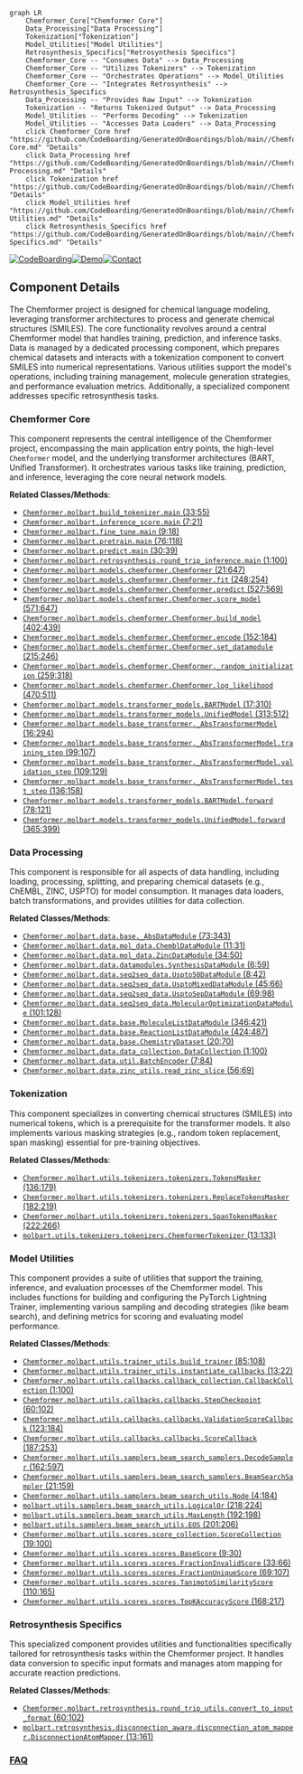 ```mermaid
graph LR
    Chemformer_Core["Chemformer Core"]
    Data_Processing["Data Processing"]
    Tokenization["Tokenization"]
    Model_Utilities["Model Utilities"]
    Retrosynthesis_Specifics["Retrosynthesis Specifics"]
    Chemformer_Core -- "Consumes Data" --> Data_Processing
    Chemformer_Core -- "Utilizes Tokenizers" --> Tokenization
    Chemformer_Core -- "Orchestrates Operations" --> Model_Utilities
    Chemformer_Core -- "Integrates Retrosynthesis" --> Retrosynthesis_Specifics
    Data_Processing -- "Provides Raw Input" --> Tokenization
    Tokenization -- "Returns Tokenized Output" --> Data_Processing
    Model_Utilities -- "Performs Decoding" --> Tokenization
    Model_Utilities -- "Accesses Data Loaders" --> Data_Processing
    click Chemformer_Core href "https://github.com/CodeBoarding/GeneratedOnBoardings/blob/main//Chemformer/Chemformer Core.md" "Details"
    click Data_Processing href "https://github.com/CodeBoarding/GeneratedOnBoardings/blob/main//Chemformer/Data Processing.md" "Details"
    click Tokenization href "https://github.com/CodeBoarding/GeneratedOnBoardings/blob/main//Chemformer/Tokenization.md" "Details"
    click Model_Utilities href "https://github.com/CodeBoarding/GeneratedOnBoardings/blob/main//Chemformer/Model Utilities.md" "Details"
    click Retrosynthesis_Specifics href "https://github.com/CodeBoarding/GeneratedOnBoardings/blob/main//Chemformer/Retrosynthesis Specifics.md" "Details"
```
[![CodeBoarding](https://img.shields.io/badge/Generated%20by-CodeBoarding-9cf?style=flat-square)](https://github.com/CodeBoarding/GeneratedOnBoardings)[![Demo](https://img.shields.io/badge/Try%20our-Demo-blue?style=flat-square)](https://www.codeboarding.org/demo)[![Contact](https://img.shields.io/badge/Contact%20us%20-%20contact@codeboarding.org-lightgrey?style=flat-square)](mailto:contact@codeboarding.org)

## Component Details

The Chemformer project is designed for chemical language modeling, leveraging transformer architectures to process and generate chemical structures (SMILES). The core functionality revolves around a central Chemformer model that handles training, prediction, and inference tasks. Data is managed by a dedicated processing component, which prepares chemical datasets and interacts with a tokenization component to convert SMILES into numerical representations. Various utilities support the model's operations, including training management, molecule generation strategies, and performance evaluation metrics. Additionally, a specialized component addresses specific retrosynthesis tasks.

### Chemformer Core
This component represents the central intelligence of the Chemformer project, encompassing the main application entry points, the high-level `Chemformer` model, and the underlying transformer architectures (BART, Unified Transformer). It orchestrates various tasks like training, prediction, and inference, leveraging the core neural network models.


**Related Classes/Methods**:

- <a href="https://github.com/MolecularAI/Chemformer/blob/master/molbart/build_tokenizer.py#L33-L55" target="_blank" rel="noopener noreferrer">`Chemformer.molbart.build_tokenizer.main` (33:55)</a>
- <a href="https://github.com/MolecularAI/Chemformer/blob/master/molbart/inference_score.py#L7-L21" target="_blank" rel="noopener noreferrer">`Chemformer.molbart.inference_score.main` (7:21)</a>
- <a href="https://github.com/MolecularAI/Chemformer/blob/master/molbart/fine_tune.py#L9-L18" target="_blank" rel="noopener noreferrer">`Chemformer.molbart.fine_tune.main` (9:18)</a>
- <a href="https://github.com/MolecularAI/Chemformer/blob/master/molbart/pretrain.py#L76-L118" target="_blank" rel="noopener noreferrer">`Chemformer.molbart.pretrain.main` (76:118)</a>
- <a href="https://github.com/MolecularAI/Chemformer/blob/master/molbart/predict.py#L30-L39" target="_blank" rel="noopener noreferrer">`Chemformer.molbart.predict.main` (30:39)</a>
- <a href="https://github.com/MolecularAI/Chemformer/blob/master/molbart/retrosynthesis/round_trip_inference.py#L1-L100" target="_blank" rel="noopener noreferrer">`Chemformer.molbart.retrosynthesis.round_trip_inference.main` (1:100)</a>
- <a href="https://github.com/MolecularAI/Chemformer/blob/master/molbart/models/chemformer.py#L21-L647" target="_blank" rel="noopener noreferrer">`Chemformer.molbart.models.chemformer.Chemformer` (21:647)</a>
- <a href="https://github.com/MolecularAI/Chemformer/blob/master/molbart/models/chemformer.py#L248-L254" target="_blank" rel="noopener noreferrer">`Chemformer.molbart.models.chemformer.Chemformer.fit` (248:254)</a>
- <a href="https://github.com/MolecularAI/Chemformer/blob/master/molbart/models/chemformer.py#L527-L569" target="_blank" rel="noopener noreferrer">`Chemformer.molbart.models.chemformer.Chemformer.predict` (527:569)</a>
- <a href="https://github.com/MolecularAI/Chemformer/blob/master/molbart/models/chemformer.py#L571-L647" target="_blank" rel="noopener noreferrer">`Chemformer.molbart.models.chemformer.Chemformer.score_model` (571:647)</a>
- <a href="https://github.com/MolecularAI/Chemformer/blob/master/molbart/models/chemformer.py#L402-L439" target="_blank" rel="noopener noreferrer">`Chemformer.molbart.models.chemformer.Chemformer.build_model` (402:439)</a>
- <a href="https://github.com/MolecularAI/Chemformer/blob/master/molbart/models/chemformer.py#L152-L184" target="_blank" rel="noopener noreferrer">`Chemformer.molbart.models.chemformer.Chemformer.encode` (152:184)</a>
- <a href="https://github.com/MolecularAI/Chemformer/blob/master/molbart/models/chemformer.py#L215-L246" target="_blank" rel="noopener noreferrer">`Chemformer.molbart.models.chemformer.Chemformer.set_datamodule` (215:246)</a>
- <a href="https://github.com/MolecularAI/Chemformer/blob/master/molbart/models/chemformer.py#L259-L318" target="_blank" rel="noopener noreferrer">`Chemformer.molbart.models.chemformer.Chemformer._random_initialization` (259:318)</a>
- <a href="https://github.com/MolecularAI/Chemformer/blob/master/molbart/models/chemformer.py#L470-L511" target="_blank" rel="noopener noreferrer">`Chemformer.molbart.models.chemformer.Chemformer.log_likelihood` (470:511)</a>
- <a href="https://github.com/MolecularAI/Chemformer/blob/master/molbart/models/transformer_models.py#L17-L310" target="_blank" rel="noopener noreferrer">`Chemformer.molbart.models.transformer_models.BARTModel` (17:310)</a>
- <a href="https://github.com/MolecularAI/Chemformer/blob/master/molbart/models/transformer_models.py#L313-L512" target="_blank" rel="noopener noreferrer">`Chemformer.molbart.models.transformer_models.UnifiedModel` (313:512)</a>
- <a href="https://github.com/MolecularAI/Chemformer/blob/master/molbart/models/base_transformer.py#L16-L294" target="_blank" rel="noopener noreferrer">`Chemformer.molbart.models.base_transformer._AbsTransformerModel` (16:294)</a>
- <a href="https://github.com/MolecularAI/Chemformer/blob/master/molbart/models/base_transformer.py#L99-L107" target="_blank" rel="noopener noreferrer">`Chemformer.molbart.models.base_transformer._AbsTransformerModel.training_step` (99:107)</a>
- <a href="https://github.com/MolecularAI/Chemformer/blob/master/molbart/models/base_transformer.py#L109-L129" target="_blank" rel="noopener noreferrer">`Chemformer.molbart.models.base_transformer._AbsTransformerModel.validation_step` (109:129)</a>
- <a href="https://github.com/MolecularAI/Chemformer/blob/master/molbart/models/base_transformer.py#L136-L158" target="_blank" rel="noopener noreferrer">`Chemformer.molbart.models.base_transformer._AbsTransformerModel.test_step` (136:158)</a>
- <a href="https://github.com/MolecularAI/Chemformer/blob/master/molbart/models/transformer_models.py#L78-L121" target="_blank" rel="noopener noreferrer">`Chemformer.molbart.models.transformer_models.BARTModel.forward` (78:121)</a>
- <a href="https://github.com/MolecularAI/Chemformer/blob/master/molbart/models/transformer_models.py#L365-L399" target="_blank" rel="noopener noreferrer">`Chemformer.molbart.models.transformer_models.UnifiedModel.forward` (365:399)</a>


### Data Processing
This component is responsible for all aspects of data handling, including loading, processing, splitting, and preparing chemical datasets (e.g., ChEMBL, ZINC, USPTO) for model consumption. It manages data loaders, batch transformations, and provides utilities for data collection.


**Related Classes/Methods**:

- <a href="https://github.com/MolecularAI/Chemformer/blob/master/molbart/data/base.py#L73-L343" target="_blank" rel="noopener noreferrer">`Chemformer.molbart.data.base._AbsDataModule` (73:343)</a>
- <a href="https://github.com/MolecularAI/Chemformer/blob/master/molbart/data/mol_data.py#L11-L31" target="_blank" rel="noopener noreferrer">`Chemformer.molbart.data.mol_data.ChemblDataModule` (11:31)</a>
- <a href="https://github.com/MolecularAI/Chemformer/blob/master/molbart/data/mol_data.py#L34-L50" target="_blank" rel="noopener noreferrer">`Chemformer.molbart.data.mol_data.ZincDataModule` (34:50)</a>
- <a href="https://github.com/MolecularAI/Chemformer/blob/master/molbart/data/datamodules.py#L6-L59" target="_blank" rel="noopener noreferrer">`Chemformer.molbart.data.datamodules.SynthesisDataModule` (6:59)</a>
- <a href="https://github.com/MolecularAI/Chemformer/blob/master/molbart/data/seq2seq_data.py#L8-L42" target="_blank" rel="noopener noreferrer">`Chemformer.molbart.data.seq2seq_data.Uspto50DataModule` (8:42)</a>
- <a href="https://github.com/MolecularAI/Chemformer/blob/master/molbart/data/seq2seq_data.py#L45-L66" target="_blank" rel="noopener noreferrer">`Chemformer.molbart.data.seq2seq_data.UsptoMixedDataModule` (45:66)</a>
- <a href="https://github.com/MolecularAI/Chemformer/blob/master/molbart/data/seq2seq_data.py#L69-L98" target="_blank" rel="noopener noreferrer">`Chemformer.molbart.data.seq2seq_data.UsptoSepDataModule` (69:98)</a>
- <a href="https://github.com/MolecularAI/Chemformer/blob/master/molbart/data/seq2seq_data.py#L101-L128" target="_blank" rel="noopener noreferrer">`Chemformer.molbart.data.seq2seq_data.MolecularOptimizationDataModule` (101:128)</a>
- <a href="https://github.com/MolecularAI/Chemformer/blob/master/molbart/data/base.py#L346-L421" target="_blank" rel="noopener noreferrer">`Chemformer.molbart.data.base.MoleculeListDataModule` (346:421)</a>
- <a href="https://github.com/MolecularAI/Chemformer/blob/master/molbart/data/base.py#L424-L487" target="_blank" rel="noopener noreferrer">`Chemformer.molbart.data.base.ReactionListDataModule` (424:487)</a>
- <a href="https://github.com/MolecularAI/Chemformer/blob/master/molbart/data/base.py#L20-L70" target="_blank" rel="noopener noreferrer">`Chemformer.molbart.data.base.ChemistryDataset` (20:70)</a>
- <a href="https://github.com/MolecularAI/Chemformer/blob/master/molbart/data/data_collection.py#L1-L100" target="_blank" rel="noopener noreferrer">`Chemformer.molbart.data.data_collection.DataCollection` (1:100)</a>
- <a href="https://github.com/MolecularAI/Chemformer/blob/master/molbart/data/util.py#L7-L84" target="_blank" rel="noopener noreferrer">`Chemformer.molbart.data.util.BatchEncoder` (7:84)</a>
- <a href="https://github.com/MolecularAI/Chemformer/blob/master/molbart/data/zinc_utils.py#L56-L69" target="_blank" rel="noopener noreferrer">`Chemformer.molbart.data.zinc_utils.read_zinc_slice` (56:69)</a>


### Tokenization
This component specializes in converting chemical structures (SMILES) into numerical tokens, which is a prerequisite for the transformer models. It also implements various masking strategies (e.g., random token replacement, span masking) essential for pre-training objectives.


**Related Classes/Methods**:

- <a href="https://github.com/MolecularAI/Chemformer/blob/master/molbart/utils/tokenizers/tokenizers.py#L136-L179" target="_blank" rel="noopener noreferrer">`Chemformer.molbart.utils.tokenizers.tokenizers.TokensMasker` (136:179)</a>
- <a href="https://github.com/MolecularAI/Chemformer/blob/master/molbart/utils/tokenizers/tokenizers.py#L182-L219" target="_blank" rel="noopener noreferrer">`Chemformer.molbart.utils.tokenizers.tokenizers.ReplaceTokensMasker` (182:219)</a>
- <a href="https://github.com/MolecularAI/Chemformer/blob/master/molbart/utils/tokenizers/tokenizers.py#L222-L266" target="_blank" rel="noopener noreferrer">`Chemformer.molbart.utils.tokenizers.tokenizers.SpanTokensMasker` (222:266)</a>
- <a href="https://github.com/MolecularAI/Chemformer/blob/master/molbart/utils/tokenizers/tokenizers.py#L13-L133" target="_blank" rel="noopener noreferrer">`molbart.utils.tokenizers.tokenizers.ChemformerTokenizer` (13:133)</a>


### Model Utilities
This component provides a suite of utilities that support the training, inference, and evaluation processes of the Chemformer model. This includes functions for building and configuring the PyTorch Lightning Trainer, implementing various sampling and decoding strategies (like beam search), and defining metrics for scoring and evaluating model performance.


**Related Classes/Methods**:

- <a href="https://github.com/MolecularAI/Chemformer/blob/master/molbart/utils/trainer_utils.py#L85-L108" target="_blank" rel="noopener noreferrer">`Chemformer.molbart.utils.trainer_utils.build_trainer` (85:108)</a>
- <a href="https://github.com/MolecularAI/Chemformer/blob/master/molbart/utils/trainer_utils.py#L13-L22" target="_blank" rel="noopener noreferrer">`Chemformer.molbart.utils.trainer_utils.instantiate_callbacks` (13:22)</a>
- <a href="https://github.com/MolecularAI/Chemformer/blob/master/molbart/utils/callbacks/callback_collection.py#L1-L100" target="_blank" rel="noopener noreferrer">`Chemformer.molbart.utils.callbacks.callback_collection.CallbackCollection` (1:100)</a>
- <a href="https://github.com/MolecularAI/Chemformer/blob/master/molbart/utils/callbacks/callbacks.py#L60-L102" target="_blank" rel="noopener noreferrer">`Chemformer.molbart.utils.callbacks.callbacks.StepCheckpoint` (60:102)</a>
- <a href="https://github.com/MolecularAI/Chemformer/blob/master/molbart/utils/callbacks/callbacks.py#L123-L184" target="_blank" rel="noopener noreferrer">`Chemformer.molbart.utils.callbacks.callbacks.ValidationScoreCallback` (123:184)</a>
- <a href="https://github.com/MolecularAI/Chemformer/blob/master/molbart/utils/callbacks/callbacks.py#L187-L253" target="_blank" rel="noopener noreferrer">`Chemformer.molbart.utils.callbacks.callbacks.ScoreCallback` (187:253)</a>
- <a href="https://github.com/MolecularAI/Chemformer/blob/master/molbart/utils/samplers/beam_search_samplers.py#L162-L597" target="_blank" rel="noopener noreferrer">`Chemformer.molbart.utils.samplers.beam_search_samplers.DecodeSampler` (162:597)</a>
- <a href="https://github.com/MolecularAI/Chemformer/blob/master/molbart/utils/samplers/beam_search_samplers.py#L21-L159" target="_blank" rel="noopener noreferrer">`Chemformer.molbart.utils.samplers.beam_search_samplers.BeamSearchSampler` (21:159)</a>
- <a href="https://github.com/MolecularAI/Chemformer/blob/master/molbart/utils/samplers/beam_search_utils.py#L4-L184" target="_blank" rel="noopener noreferrer">`Chemformer.molbart.utils.samplers.beam_search_utils.Node` (4:184)</a>
- <a href="https://github.com/MolecularAI/Chemformer/blob/master/molbart/utils/samplers/beam_search_utils.py#L218-L224" target="_blank" rel="noopener noreferrer">`molbart.utils.samplers.beam_search_utils.LogicalOr` (218:224)</a>
- <a href="https://github.com/MolecularAI/Chemformer/blob/master/molbart/utils/samplers/beam_search_utils.py#L192-L198" target="_blank" rel="noopener noreferrer">`molbart.utils.samplers.beam_search_utils.MaxLength` (192:198)</a>
- <a href="https://github.com/MolecularAI/Chemformer/blob/master/molbart/utils/samplers/beam_search_utils.py#L201-L206" target="_blank" rel="noopener noreferrer">`molbart.utils.samplers.beam_search_utils.EOS` (201:206)</a>
- <a href="https://github.com/MolecularAI/Chemformer/blob/master/molbart/utils/scores/score_collection.py#L19-L100" target="_blank" rel="noopener noreferrer">`Chemformer.molbart.utils.scores.score_collection.ScoreCollection` (19:100)</a>
- <a href="https://github.com/MolecularAI/Chemformer/blob/master/molbart/utils/scores/scores.py#L9-L30" target="_blank" rel="noopener noreferrer">`Chemformer.molbart.utils.scores.scores.BaseScore` (9:30)</a>
- <a href="https://github.com/MolecularAI/Chemformer/blob/master/molbart/utils/scores/scores.py#L33-L66" target="_blank" rel="noopener noreferrer">`Chemformer.molbart.utils.scores.scores.FractionInvalidScore` (33:66)</a>
- <a href="https://github.com/MolecularAI/Chemformer/blob/master/molbart/utils/scores/scores.py#L69-L107" target="_blank" rel="noopener noreferrer">`Chemformer.molbart.utils.scores.scores.FractionUniqueScore` (69:107)</a>
- <a href="https://github.com/MolecularAI/Chemformer/blob/master/molbart/utils/scores/scores.py#L110-L165" target="_blank" rel="noopener noreferrer">`Chemformer.molbart.utils.scores.scores.TanimotoSimilarityScore` (110:165)</a>
- <a href="https://github.com/MolecularAI/Chemformer/blob/master/molbart/utils/scores/scores.py#L168-L217" target="_blank" rel="noopener noreferrer">`Chemformer.molbart.utils.scores.scores.TopKAccuracyScore` (168:217)</a>


### Retrosynthesis Specifics
This specialized component provides utilities and functionalities specifically tailored for retrosynthesis tasks within the Chemformer project. It handles data conversion to specific input formats and manages atom mapping for accurate reaction predictions.


**Related Classes/Methods**:

- <a href="https://github.com/MolecularAI/Chemformer/blob/master/molbart/retrosynthesis/round_trip_utils.py#L60-L102" target="_blank" rel="noopener noreferrer">`Chemformer.molbart.retrosynthesis.round_trip_utils.convert_to_input_format` (60:102)</a>
- <a href="https://github.com/MolecularAI/Chemformer/blob/master/molbart/retrosynthesis/disconnection_aware/disconnection_atom_mapper.py#L13-L161" target="_blank" rel="noopener noreferrer">`molbart.retrosynthesis.disconnection_aware.disconnection_atom_mapper.DisconnectionAtomMapper` (13:161)</a>




### [FAQ](https://github.com/CodeBoarding/GeneratedOnBoardings/tree/main?tab=readme-ov-file#faq)